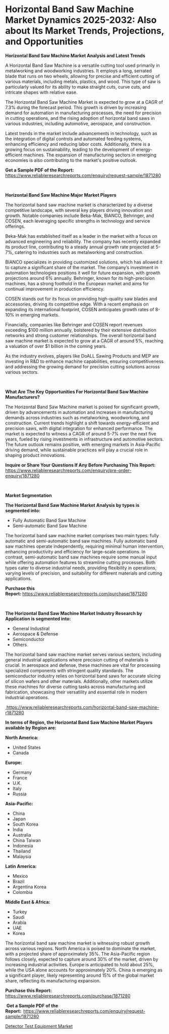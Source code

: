 <p><h1>Horizontal Band Saw Machine Market Dynamics 2025-2032: Also about Its Market Trends, Projections, and Opportunities</h1></p><p><strong>Horizontal Band Saw Machine Market Analysis and Latest Trends</strong></p>
<p><p>A Horizontal Band Saw Machine is a versatile cutting tool used primarily in metalworking and woodworking industries. It employs a long, serrated blade that runs on two wheels, allowing for precise and efficient cutting of various materials, including metals, plastics, and wood. This type of saw is particularly valued for its ability to make straight cuts, curve cuts, and intricate shapes with relative ease.</p><p>The Horizontal Band Saw Machine Market is expected to grow at a CAGR of 7.3% during the forecast period. This growth is driven by increasing demand for automation in manufacturing processes, the need for precision in cutting operations, and the rising adoption of horizontal band saws in various industries, including automotive, aerospace, and construction. </p><p>Latest trends in the market include advancements in technology, such as the integration of digital controls and automated feeding systems, enhancing efficiency and reducing labor costs. Additionally, there is a growing focus on sustainability, leading to the development of energy-efficient machines. The expansion of manufacturing sectors in emerging economies is also contributing to the market's positive outlook.</p></p>
<p><strong>Get a Sample PDF of the Report:&nbsp;</strong> <a href="https://www.reliableresearchreports.com/enquiry/request-sample/1871280?utm_campaign=2567&utm_medium=2&utm_source=Github&utm_content=ia&utm_term=23022025&utm_id=horizontal-band-saw-machine">https://www.reliableresearchreports.com/enquiry/request-sample/1871280</a></p>
<p>&nbsp;</p>
<p><strong>Horizontal Band Saw Machine Major Market Players</strong></p>
<p><p>The horizontal band saw machine market is characterized by a diverse competitive landscape, with several key players driving innovation and growth. Notable companies include Beka-Mak, BIANCO, Behringer, and COSEN, each leveraging specific strengths in technology and service offerings.</p><p>Beka-Mak has established itself as a leader in the market with a focus on advanced engineering and reliability. The company has recently expanded its product line, contributing to a steady annual growth rate projected at 5-7%, catering to industries such as metalworking and construction.</p><p>BIANCO specializes in providing customized solutions, which has allowed it to capture a significant share of the market. The company’s investment in automation technologies positions it well for future expansion, with growth projections around 6% annually. Behringer, known for its high-precision machines, has a strong foothold in the European market and aims for continual improvement in production efficiency.</p><p>COSEN stands out for its focus on providing high-quality saw blades and accessories, driving its competitive edge. With a recent emphasis on expanding its international footprint, COSEN anticipates growth rates of 8-10% in emerging markets.</p><p>Financially, companies like Behringer and COSEN report revenues exceeding $100 million annually, bolstered by their extensive distribution networks and strong customer relationships. The overall horizontal band saw machine market is expected to grow at a CAGR of around 5%, reaching a valuation of over $1 billion in the coming years.</p><p>As the industry evolves, players like DoALL Sawing Products and MEP are investing in R&D to enhance machine capabilities, ensuring competitiveness and addressing the growing demand for precision cutting solutions across various sectors.</p></p>
<p>&nbsp;</p>
<p><strong>What Are The Key Opportunities For Horizontal Band Saw Machine Manufacturers?</strong></p>
<p><p>The Horizontal Band Saw Machine market is poised for significant growth, driven by advancements in automation and increases in manufacturing demands across industries such as metalworking, woodworking, and construction. Current trends highlight a shift towards energy-efficient and precision saws, with digital integration for enhanced performance. The market is expected to witness a CAGR of around 5-7% over the next five years, fueled by rising investments in infrastructure and automotive sectors. The future outlook remains positive, with emerging markets in Asia-Pacific driving demand, while sustainable practices will play a crucial role in shaping product innovations.</p></p>
<p><strong>Inquire or Share Your Questions If Any Before Purchasing This Report:</strong> <a href="https://www.reliableresearchreports.com/enquiry/pre-order-enquiry/1871280?utm_campaign=2567&utm_medium=2&utm_source=Github&utm_content=ia&utm_term=23022025&utm_id=horizontal-band-saw-machine">https://www.reliableresearchreports.com/enquiry/pre-order-enquiry/1871280</a></p>
<p>&nbsp;</p>
<p><strong>Market Segmentation</strong></p>
<p><strong>The Horizontal Band Saw Machine Market Analysis by types is segmented into:</strong></p>
<p><ul><li>Fully Automatic Band Saw Machine</li><li>Semi-automatic Band Saw Machine</li></ul></p>
<p><p>The horizontal band saw machine market comprises two main types: fully automatic and semi-automatic band saw machines. Fully automatic band saw machines operate independently, requiring minimal human intervention, enhancing productivity and efficiency for large-scale operations. In contrast, semi-automatic band saw machines require some manual input while offering automation features to streamline cutting processes. Both types cater to diverse industrial needs, providing flexibility in operations, varying levels of precision, and suitability for different materials and cutting applications.</p></p>
<p><strong>Purchase this Report:&nbsp;</strong><a href="https://www.reliableresearchreports.com/purchase/1871280?utm_campaign=2567&utm_medium=2&utm_source=Github&utm_content=ia&utm_term=23022025&utm_id=horizontal-band-saw-machine">https://www.reliableresearchreports.com/purchase/1871280</a></p>
<p>&nbsp;</p>
<p><strong>The Horizontal Band Saw Machine Market Industry Research by Application is segmented into:</strong></p>
<p><ul><li>General Industiral</li><li>Aerospace & Defense</li><li>Semiconductor</li><li>Others</li></ul></p>
<p><p>The horizontal band saw machine market serves various sectors, including general industrial applications where precision cutting of materials is crucial. In aerospace and defense, these machines are vital for processing specialized components with stringent quality standards. The semiconductor industry relies on horizontal band saws for accurate slicing of silicon wafers and other materials. Additionally, other markets utilize these machines for diverse cutting tasks across manufacturing and fabrication, showcasing their versatility and essential role in modern industrial operations.</p></p>
<p><a href="https://www.reliableresearchreports.com/horizontal-band-saw-machine-r1871280?utm_campaign=2567&utm_medium=2&utm_source=Github&utm_content=ia&utm_term=23022025&utm_id=horizontal-band-saw-machine">&nbsp;https://www.reliableresearchreports.com/horizontal-band-saw-machine-r1871280</a></p>
<p><strong>In terms of Region, the Horizontal Band Saw Machine Market Players available by Region are:</strong></p>
<p>
    <p> <strong> North America: </strong>
        <ul>
            <li>United States</li>
            <li>Canada</li>
        </ul>
        </p> 
    <p> <strong> Europe: </strong>
        <ul>
            <li>Germany</li>
            <li>France</li>
            <li>U.K.</li>
            <li>Italy</li>
            <li>Russia</li>
        </ul>
        </p> 
    <p> <strong> Asia-Pacific: </strong>
        <ul>
            <li>China</li>
            <li>Japan</li>
            <li>South Korea</li>
            <li>India</li>
            <li>Australia</li>
            <li>China Taiwan</li>
            <li>Indonesia</li>
            <li>Thailand</li>
            <li>Malaysia</li>
        </ul>
        </p> 
    <p> <strong> Latin America: </strong>
        <ul>
            <li>Mexico</li>
            <li>Brazil</li>
            <li>Argentina Korea</li>
            <li>Colombia</li>
        </ul>
        </p> 
    <p> <strong> Middle East & Africa: </strong>
        <ul>
            <li>Turkey</li>
            <li>Saudi</li>
            <li>Arabia</li>
            <li>UAE</li>
            <li>Korea</li>
        </ul>
    </p>
    </p>
<p><p>The horizontal band saw machine market is witnessing robust growth across various regions. North America is poised to dominate the market, with a projected share of approximately 35%. The Asia-Pacific region follows closely, expected to capture around 30% of the market, driven by increasing industrial activities. Europe is anticipated to hold about 25%, while the USA alone accounts for approximately 20%. China is emerging as a significant player, likely representing around 15% of the global market share, reflecting its manufacturing expansion.</p></p>
<p><strong>Purchase this Report: </strong><a href="https://www.reliableresearchreports.com/purchase/1871280?utm_campaign=2567&utm_medium=2&utm_source=Github&utm_content=ia&utm_term=23022025&utm_id=horizontal-band-saw-machine">https://www.reliableresearchreports.com/purchase/1871280</a></p>
<p>&nbsp;<strong>Get a Sample PDF of the Report:&nbsp;&nbsp;</strong><a href="https://www.reliableresearchreports.com/enquiry/request-sample/1871280?utm_campaign=2567&utm_medium=2&utm_source=Github&utm_content=ia&utm_term=23022025&utm_id=horizontal-band-saw-machine">https://www.reliableresearchreports.com/enquiry/request-sample/1871280</a></p>
<p><strong></strong></p>
<p><p><a href="https://github.com/semiensamuel72378/Market-Research-Report-List-1/blob/main/detector-test-equipment-market.md?utm_campaign=2567&utm_medium=2&utm_source=Github&utm_content=ia&utm_term=23022025&utm_id=horizontal-band-saw-machine">Detector Test Equipment Market</a></p></p>